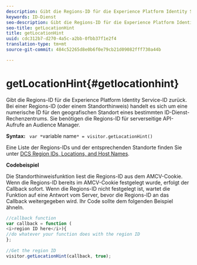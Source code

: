 ```yaml
---
description: Gibt die Regions-ID für die Experience Platform Identity Service-ID zurück. Bei einer Regions-ID (oder einem Standorthinweis) handelt es sich um eine numerische ID für den geografischen Standort eines bestimmten ID-Dienst-Rechenzentrums. Sie benötigen die Regions-ID für serverseitige API-Aufrufe an Audience Manager.
keywords: ID-Dienst
seo-description: Gibt die Regions-ID für die Experience Platform Identity Service-ID zurück. Bei einer Regions-ID (oder einem Standorthinweis) handelt es sich um eine numerische ID für den geografischen Standort eines bestimmten ID-Dienst-Rechenzentrums. Sie benötigen die Regions-ID für serverseitige API-Aufrufe an Audience Manager.
seo-title: getLocationHint
title: getLocationHint
uuid: cdc312b7-d270-4a5c-a2bb-0fbb37f1e2f4
translation-type: tm+mt
source-git-commit: 484c52265d8e0b6f0e79cb21d09082fff730a44b

---
```



# getLocationHint{#getlocationhint}

Gibt die Regions-ID für die Experience Platform Identity Service-ID zurück. Bei einer Regions-ID (oder einem Standorthinweis) handelt es sich um eine numerische ID für den geografischen Standort eines bestimmten ID-Dienst-Rechenzentrums. Sie benötigen die Regions-ID für serverseitige API-Aufrufe an Audience Manager.

**Syntax:** ` var *`variable name`* = visitor.getLocationHint()`

Eine Liste der Regions-IDs und der entsprechenden Standorte finden Sie unter [DCS Region IDs, Locations, and Host Names](https://marketing.adobe.com/resources/help/en_US/aam/dcs-regions.html).

**Codebeispiel**

Die Standorthinweisfunktion liest die Regions-ID aus dem AMCV-Cookie. Wenn die Regions-ID bereits im AMCV-Cookie festgelegt wurde, erfolgt der Callback sofort. Wenn die Regions-ID nicht festgelegt ist, wartet die Funktion auf eine Antwort vom Server, bevor die Regions-ID an das Callback weitergegeben wird. Ihr Code sollte dem folgenden Beispiel ähneln.

```js
//callback function 
var callback = function ( 
<i>region ID here</i>){ 
//do whatever your function does with the region ID 
}; 
 
//Get the region ID 
visitor.getLocationHint(callback, true); 
```

